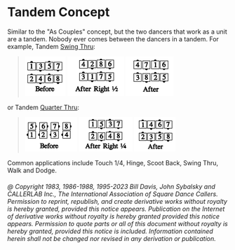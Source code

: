 
# Tandem Concept

Similar to the "As Couples" concept, but the two dancers
that work as a unit are a tandem. Nobody ever comes
between the dancers in a tandem. For example, 
Tandem [Swing Thru](../b2/swing_thru.md):

> 
> ![alt](tandem_concept_1a.png)
> ![alt](tandem_concept_1b.png)
> ![alt](tandem_concept_1c.png)
> 

or Tandem [Quarter Thru](../a1/quarter_thru.md):

> 
> ![alt](tandem_concept_2a.png)
> ![alt](tandem_concept_2b.png)
> ![alt](tandem_concept_2c.png)
> 

Common applications include Touch 1/4, Hinge, Scoot Back, Swing Thru, Walk and Dodge.

###### @ Copyright 1983, 1986-1988, 1995-2023 Bill Davis, John Sybalsky and CALLERLAB Inc., The International Association of Square Dance Callers. Permission to reprint, republish, and create derivative works without royalty is hereby granted, provided this notice appears. Publication on the Internet of derivative works without royalty is hereby granted provided this notice appears. Permission to quote parts or all of this document without royalty is hereby granted, provided this notice is included. Information contained herein shall not be changed nor revised in any derivation or publication.
